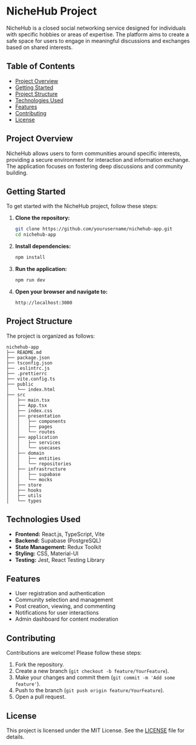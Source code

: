 # NicheHub Project

NicheHub is a closed social networking service designed for individuals with specific hobbies or areas of expertise. The platform aims to create a safe space for users to engage in meaningful discussions and exchanges based on shared interests.

## Table of Contents

- [Project Overview](#project-overview)
- [Getting Started](#getting-started)
- [Project Structure](#project-structure)
- [Technologies Used](#technologies-used)
- [Features](#features)
- [Contributing](#contributing)
- [License](#license)

## Project Overview

NicheHub allows users to form communities around specific interests, providing a secure environment for interaction and information exchange. The application focuses on fostering deep discussions and community building.

## Getting Started

To get started with the NicheHub project, follow these steps:

1. **Clone the repository:**
   ```bash
   git clone https://github.com/yourusername/nichehub-app.git
   cd nichehub-app
   ```

2. **Install dependencies:**
   ```bash
   npm install
   ```

3. **Run the application:**
   ```bash
   npm run dev
   ```

4. **Open your browser and navigate to:**
   ```
   http://localhost:3000
   ```

## Project Structure

The project is organized as follows:

```
nichehub-app
├── README.md
├── package.json
├── tsconfig.json
├── .eslintrc.js
├── .prettierrc
├── vite.config.ts
├── public
│   └── index.html
├── src
│   ├── main.tsx
│   ├── App.tsx
│   ├── index.css
│   ├── presentation
│   │   ├── components
│   │   ├── pages
│   │   └── routes
│   ├── application
│   │   ├── services
│   │   └── usecases
│   ├── domain
│   │   ├── entities
│   │   └── repositories
│   ├── infrastructure
│   │   ├── supabase
│   │   └── mocks
│   ├── store
│   ├── hooks
│   ├── utils
│   └── types
```

## Technologies Used

- **Frontend:** React.js, TypeScript, Vite
- **Backend:** Supabase (PostgreSQL)
- **State Management:** Redux Toolkit
- **Styling:** CSS, Material-UI
- **Testing:** Jest, React Testing Library

## Features

- User registration and authentication
- Community selection and management
- Post creation, viewing, and commenting
- Notifications for user interactions
- Admin dashboard for content moderation

## Contributing

Contributions are welcome! Please follow these steps:

1. Fork the repository.
2. Create a new branch (`git checkout -b feature/YourFeature`).
3. Make your changes and commit them (`git commit -m 'Add some feature'`).
4. Push to the branch (`git push origin feature/YourFeature`).
5. Open a pull request.

## License

This project is licensed under the MIT License. See the [LICENSE](LICENSE) file for details.